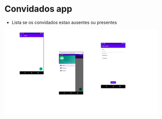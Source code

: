 # Convidados app 

- Lista se os convidados estao ausentes ou presentes

<div align="center">
<img src="./convidados.jpg" width="700px">
</div>